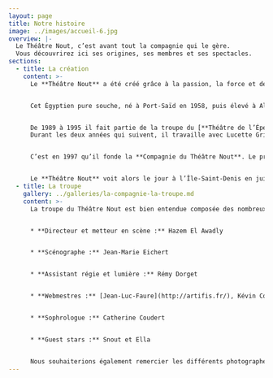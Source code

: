 ```yaml
---
layout: page
title: Notre histoire
image: ../images/accueil-6.jpg
overview: |-
  Le Théâtre Nout, c’est avant tout la compagnie qui le gère.
  Vous découvrirez ici ses origines, ses membres et ses spectacles.
sections:
  - title: La création
    content: >-
      Le **Théâtre Nout** a été créé grâce à la passion, la force et détermination d’une personne : **Hazem El Awadly**.


      Cet Égyptien pure souche, né à Port-Saïd en 1958, puis élevé à Alexandrie, arrive en France en 1983. Il y obtient une licence de Lettres Modernes et une maîtrise de théâtre à la Sorbonne Nouvelle-Paris III.


      De 1989 à 1995 il fait partie de la troupe du [**Théâtre de l’Épée de Bois**](http://www.epeedebois.com/) à la Cartoucherie de Vincennes, où il est dirigé par Antonio Diaz-Florian.
      Durant les deux années qui suivent, il travaille avec Lucette Grimault au [**Théâtre Astral**](http://www.theatreastral.com/) de Paris.


      C’est en 1997 qu’il fonde la **Compagnie du Théâtre Nout**. Le premier spectacle qu’il y monte est *L’histoire d’un muezzin*, d’après *Le Sultan indécis* de Tawfik El Hakim. Après l’avoir présenté au festival d’Avignon et en tournée dans plusieurs pays dont l’Égypte et la Tunisie, il est temps pour lui de créer son propre théâtre.


      Le **Théâtre Nout** voit alors le jour à l’Île-Saint-Denis en juin 2000. Depuis plus de 15 ans maintenant, ce théâtre continue à grandir, à évoluer, à produire des pièces, et à accueillir des spectateurs toujours plus nombreux.
  - title: La troupe
    gallery: ../galleries/la-compagnie-la-troupe.md
    content: >-
      La troupe du Théâtre Nout est bien entendue composée des nombreux comédiens qui vont et qui viennent pour jouer dans les différents spectacles de la troupe. Elle est également formée d’une équipe permanente :


      * **Directeur et metteur en scène :** Hazem El Awadly


      * **Scénographe :** Jean-Marie Eichert


      * **Assistant régie et lumière :** Rémy Dorget


      * **Webmestres :** [Jean-Luc-Faure](http://artifis.fr/), Kévin Commaille


      * **Sophrologue :** Catherine Coudert


      * **Guest stars :** Snout et Ella


      Nous souhaiterions également remercier les différents photographes qui nous ont permis d’utiliser leurs clichés : [Jean-Luc Faure](http://www.jlfaure.fr), Charlotte Schousboe, [Joel Cartaxo Anjos](http://joelcartaxoanjos.com/), Samuel Croix, Luca Magonara, Viola Matteucci…
---
```

